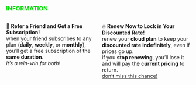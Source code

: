 <p style="font-size: 16px; color: #01d901;"><strong>INFORMATION</strong></p>

<div style="display: flex; justify-content: space-between; gap: 20px;">

  <div style="flex: 1;">
    <p>💎 <strong>Refer a Friend and Get a Free Subscription!</strong><br>
    when your friend subscribes to any plan (<strong>daily</strong>, <strong>weekly</strong>, or <strong>monthly</strong>), you’ll get a free subscription of the <strong>same duration</strong>.<br>
    <em>it’s a win-win for both!</em></p>
  </div>

  <div style="flex: 1;">
    <p>🔥 <strong>Renew Now to Lock in Your Discounted Rate!</strong><br>
    renew your <strong>cloud plan</strong> to keep your <strong>discounted rate indefinitely</strong>, even if prices go up.<br>
    if you <strong>stop renewing</strong>, you’ll lose it and will pay the <strong>current pricing</strong> to return.<br>
    <u>don’t miss this chance!</u></p>
  </div>

</div>
